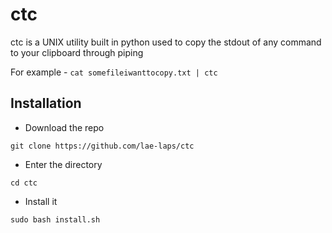 # ctc

ctc is a UNIX utility built in python used to copy the stdout of any command to your clipboard through piping

For example -  ```cat somefileiwanttocopy.txt | ctc``` 

## Installation

 - Download the repo
    
 ```git clone https://github.com/lae-laps/ctc```

 - Enter the directory

 ```cd ctc```

 - Install it

 ```sudo bash install.sh```

